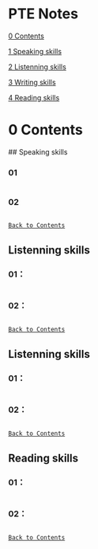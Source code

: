 # PTE Notes

[0 Contents](#0)

[1 Speaking skills](#1)

[2 Listenning skills](#2)

[3 Writing skills](#3)

[4 Reading skills](#4)

<h1 id=0>0 Contents</h1>
## Speaking skills

### 01
```

```
### 02
```
```
[`Back to Contents`](#0)
## Listenning skills
### 01：
```
```
### 02：
```
```
[`Back to Contents`](#0)
## Listenning skills
### 01：
```
```
### 02：
```
```
[`Back to Contents`](#0)
## Reading skills
### 01：
```
```
### 02：
```
```
[`Back to Contents`](#0)


